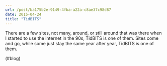 ```yaml
---
url: /post/ba175b2e-9149-4fba-a22a-c8ae37c98d87
date: 2015-04-24
title: "TidBITS"
---
```


There are a few sites, not many, around, or still around that was there when I started to use the internet in the 90s, TidBITS is one of them. Sites come and go, while some just stay the same year after year, TidBITS is one of them.



(#blog)